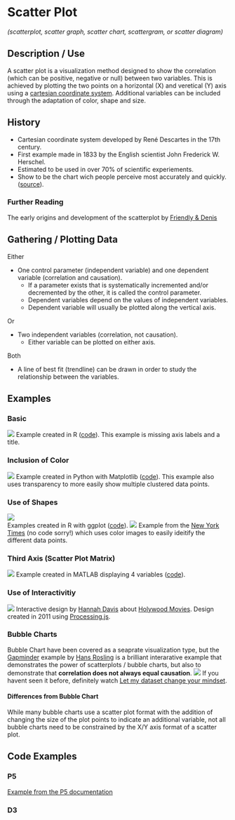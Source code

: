 # Scatter Plot
*(scatterplot, scatter graph, scatter chart, scattergram, or scatter diagram)*

## Description / Use
A scatter plot is a visualization method designed to show the correlation (which can be positive, negative or null) between two variables. This is achieved by plotting the two points on a horizontal (X) and veretical (Y) axis using a [cartesian coordinate system](https://en.wikipedia.org/wiki/Cartesian_coordinate_system). Additional variables can be included through the adaptation of color, shape and size.

## History
- Cartesian coordinate system developed by René Descartes in the 17th century.
- First example made in 1833 by the English scientist John Frederick W. Herschel.
- Estimated to be used in over 70% of scientific experiements.
- Show to be the chart wich people perceive most accurately and quickly. ([source](https://priceonomics.com/how-william-cleveland-turned-data-visualization/)).

### Further Reading
The early origins and development of the scatterplot by [Friendly & Denis](http://datavis.ca/papers/friendly-scat.pdf)


## Gathering / Plotting Data
Either
- One control parameter (independent variable) and one dependent variable (correlation and causation).
  - If a parameter exists that is systematically incremented and/or decremented by the other, it is called the control parameter.
  - Dependent variables depend on the values of independent variables.
  - Dependent variable will usually be plotted along the vertical axis. 
  
Or   
- Two independent variables (correlation, not causation).
  - Either variable can be plotted on either axis.

Both
-  A line of best fit (trendline) can be drawn in order to study the relationship between the variables.

## Examples
### Basic
![](https://github.com/neil-oliver/Major-Studio-1/blob/master/dv_method/Images/basic-scatter-plot-in-r.png)
Example created in R ([code](https://www.sharpsightlabs.com/blog/scatter-plot-in-r/)). This example is missing axis labels and a title.

### Inclusion of Color
![](https://github.com/neil-oliver/Major-Studio-1/blob/master/dv_method/Images/python-color-scatterplot.jpg)
Example created in Python with Matplotlib ([code](https://towardsdatascience.com/customizing-plots-with-python-matplotlib-bcf02691931f)). This example also uses transparency to more easily show multiple clustered data points.

### Use of Shapes
![](https://github.com/neil-oliver/Major-Studio-1/blob/master/dv_method/Images/ggplot-shapes-scatterplot.png)  
Examples created in R with ggplot ([code](https://www.datanovia.com/en/lessons/ggplot-scatter-plot/)). 
![](https://github.com/neil-oliver/Major-Studio-1/blob/master/dv_method/Images/NYT-shapes-scatterplot.png)
Example from the [New York Times](https://www.nytimes.com/2017/10/09/learning/whats-going-on-in-this-graph-oct-10-2017.html) (no code sorry!) which uses color images to easily ideitify the different data points.

### Third Axis (Scatter Plot Matrix)
![](https://github.com/neil-oliver/Major-Studio-1/blob/master/dv_method/Images/matlab-3d-scatterplot.png)
Example created in MATLAB displaying 4 variables ([code](https://www.mathworks.com/help/matlabmobile/ug/creating-3d-scatter-plot.html)).

### Use of Interactivitiy
![](https://github.com/neil-oliver/Major-Studio-1/blob/master/dv_method/Images/Hannah-Davids-Interactive.png)
Interactive design by [Hannah Davis](http://www.hannahishere.com/) about [Holywood Movies](http://www.hannahishere.com/hollywood/). Design created in 2011 using [Processing.js](http://processingjs.org).

### Bubble Charts
Bubble Chart have been covered as a seaprate visualization type, but the [Gapminder](https://www.gapminder.org/tools/) example by [Hans Rosling](https://en.wikipedia.org/wiki/Hans_Rosling) is a brilliant interarative example that demonstrates the power of scatterplots / bubble charts, but also to demonstrate that **correlation does not always equal causation**.
![](https://github.com/neil-oliver/Major-Studio-1/blob/master/dv_method/Images/gapminder.gif)
If you havent seen it before, definitely watch [Let my dataset change your mindset](https://www.ted.com/talks/hans_rosling_at_state).

#### Differences from Bubble Chart
While many bubble charts use a scatter plot format with the addition of changing the size of the plot points to indicate an additional variable, not all bubble charts need to be constrained by the X/Y axis format of a scatter plot. 

## Code Examples
### P5
[Example from the P5 documentation](https://editor.p5js.org/allison.parrish/sketches/ry9wlx46b)
### D3

